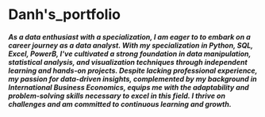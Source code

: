 # Danh's_portfolio
##### As a data enthusiast with a specialization, I am eager to to embark on a career journey as a data analyst. With my specialization in Python, SQL, Excel, PowerB, I've cultivated a strong foundation in data manipulation, statistical analysis, and visualization techniques through independent learning and hands-on projects. Despite lacking professional experience, my passion for data-driven insights, complemented by my background in International Business Economics, equips me with the adaptability and problem-solving skills necessary to excel in this field. I thrive on challenges and am committed to continuous learning and growth.
